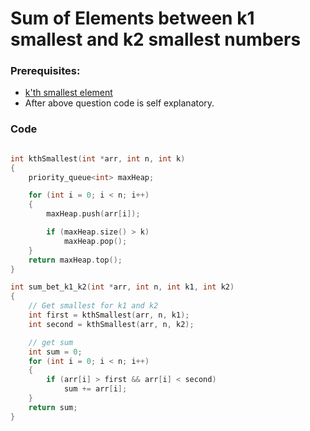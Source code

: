 # Sum of Elements between k1 smallest and k2 smallest numbers

### Prerequisites:

-   [k'th smallest element](1_kth_smallest.md)
-   After above question code is self explanatory.

### Code

```cpp

int kthSmallest(int *arr, int n, int k)
{
    priority_queue<int> maxHeap;

    for (int i = 0; i < n; i++)
    {
        maxHeap.push(arr[i]);

        if (maxHeap.size() > k)
            maxHeap.pop();
    }
    return maxHeap.top();
}

int sum_bet_k1_k2(int *arr, int n, int k1, int k2)
{
    // Get smallest for k1 and k2
    int first = kthSmallest(arr, n, k1);
    int second = kthSmallest(arr, n, k2);

    // get sum
    int sum = 0;
    for (int i = 0; i < n; i++)
    {
        if (arr[i] > first && arr[i] < second)
            sum += arr[i];
    }
    return sum;
}
```
